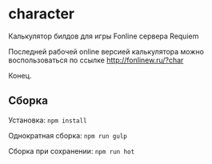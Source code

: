 # character
Калькулятор билдов для игры Fonline сервера Requiem

Последней рабочей online версией калькулятора можно воспользоваться по ссылке 
http://fonlinew.ru/?char

Конец.


## Сборка

Установка: ```npm install```

Однократная сборка: ```npm run gulp```

Сборка при сохранении: ```npm run hot```
